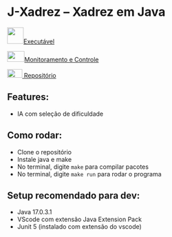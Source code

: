# J-Xadrez – Xadrez em Java

<a href="https://drive.google.com/drive/folders/1VKudKHyidOj-2ilyBQSsE7-qyqcxFADU?usp=sharing" target="_blank"><img height="38" width="38" src="https://upload.wikimedia.org/wikipedia/commons/4/42/Chess_klt45.svg">Executável</a>

<a href="https://docs.google.com/spreadsheets/d/14Pidnb7C8FSkpiD4cvA37wInw2G0VJRV/edit?usp=sharing&ouid=115652878043769690497&rtpof=true&sd=true" target="_blank"><img height="25" width="40" src="https://upload.wikimedia.org/wikipedia/commons/3/30/Google_Sheets_logo_%282014-2020%29.svg">Monitoramento e Controle</a>

<a href="https://drive.google.com/drive/folders/16w8iwMS75xPFgmPGsoqOmQ5f6n_jeHa8?usp=share_link" target="_blank"><img height="20" width="35" src="https://upload.wikimedia.org/wikipedia/commons/1/12/Google_Drive_icon_%282020%29.svg"> Repositório</a>

## Features:
- IA com seleção de dificuldade
## Como rodar:
- Clone o repositório
- Instale java e make
- No terminal, digite `make` para compilar pacotes
- No terminal, digite `make run` para rodar o programa
## Setup recomendado para dev:
- Java 17.0.3.1
- VScode com extensão Java Extension Pack
- Junit 5 (instalado com extensão do vscode)
